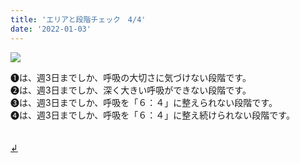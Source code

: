 ```yaml
---
title: 'エリアと段階チェック　4/4'
date: '2022-01-03'
---
```

![](/images/a_05.jpg)

➊は、週3日までしか、呼吸の大切さに気づけない段階です。  
➋は、週3日までしか、深く大きい呼吸ができない段階です。  
➌は、週3日までしか、呼吸を「６：４」に整えられない段階です。  
➍は、週3日までしか、呼吸を「６：４」に整え続けられない段階です。  

　  
[ ↲ ](https://01234567890.thebase.in/about)
